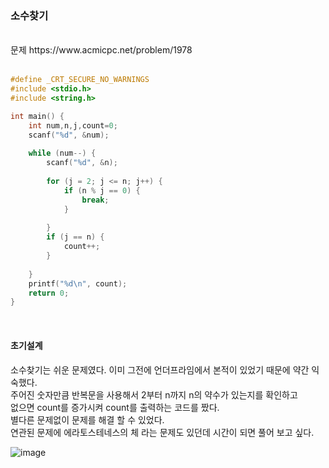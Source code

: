 ### 소수찾기

<br>
문제 https://www.acmicpc.net/problem/1978
<br>
<br>

```C
#define _CRT_SECURE_NO_WARNINGS
#include <stdio.h>
#include <string.h> 

int main() {
	int num,n,j,count=0;
	scanf("%d", &num);
	
	while (num--) {
		scanf("%d", &n);
		
		for (j = 2; j <= n; j++) {
			if (n % j == 0) {
				break;
			}
			
		}
		if (j == n) {
			count++;
		}
		
	}
	printf("%d\n", count);
	return 0;
}
```

<br>

#### 초기설계
소수찾기는 쉬운 문제였다. 이미 그전에 언더프라임에서 본적이 있었기 때문에 약간 익숙했다.<br>
주어진 숫자만큼 반복문을 사용해서 2부터 n까지 n의 약수가 있는지를 확인하고<br>
없으면 count를 증가시켜 count를 출력하는 코드를 짰다.<br>
별다른 문제없이 문제를 해결 할 수 있었다. <br>
연관된 문제에 에라토스테네스의 체 라는 문제도 있던데 시간이 되면 풀어 보고 싶다.<br>


![image](https://user-images.githubusercontent.com/84511374/139852555-63e47c3f-1185-43ca-a01d-08484bf4f5e4.png)


